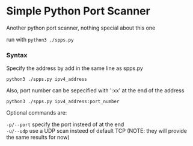# Simple Python Port Scanner

Another python port scanner, nothing special about this one

run with
`python3 ./spps.py`

### Syntax

Specify the address by add in the same line as spps.py

`python3 ./spps.py ipv4_address`

Also, port number can be sepecified with ':xx' at the end of the address

`python3 ./spps.py ipv4_address:port_number`

Optional commands are:

`-p/--port`	specify the port insteed of at the end\
`-u/--udp`	use a UDP scan insteed of default TCP (NOTE: they will provide\
	the same results for now)

